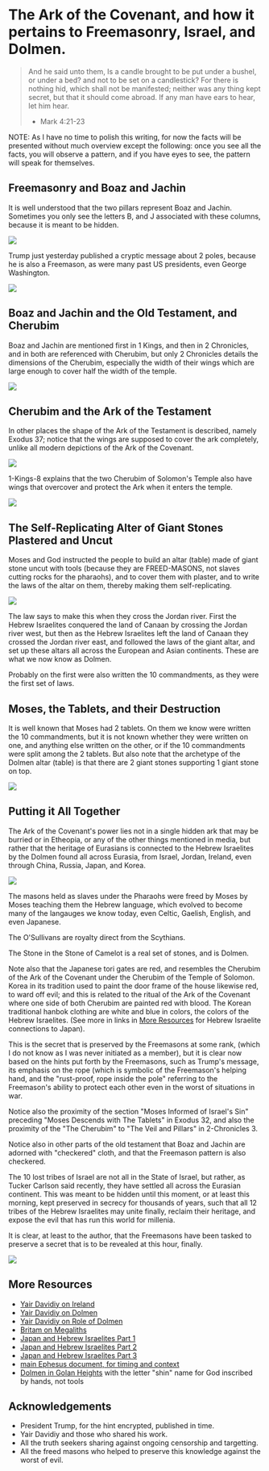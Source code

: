 # The Ark of the Covenant, and how it pertains to Freemasonry, Israel, and Dolmen.

> And he said unto them, Is a candle brought to be put under a bushel, or under
> a bed? and not to be set on a candlestick? For there is nothing hid, which
> shall not be manifested; neither was any thing kept secret, but that it
> should come abroad. If any man have ears to hear, let him hear.
> - Mark 4:21-23

NOTE: As I have no time to polish this writing, for now the facts will be
presented without much overview except the following: once you see all the
facts, you will observe a pattern, and if you have eyes to see, the pattern
will speak for themselves.

## Freemasonry and Boaz and Jachin

It is well understood that the two pillars represent Boaz and Jachin. Sometimes
you only see the letters B, and J associated with these columns, because it is
meant to be hidden.

<img src="./images/freemasonry-boaz-and-jachin.gif"/>

Trump just yesterday published a cryptic message about 2 poles, because he is
also a Freemason, as were many past US presidents, even George Washington.

<img src="./images/trump_jachin_boaz.jpg"/>

## Boaz and Jachin and the Old Testament, and Cherubim

Boaz and Jachin are mentioned first in 1 Kings, and then in 2 Chronicles, and
in both are referenced with Cherubim, but only 2 Chronicles details the
dimensions of the Cherubim, especially the width of their wings which are large
enough to cover half the width of the temple.

<img src="./images/2-chronicles-3.png"/>

## Cherubim and the Ark of the Testament

In other places the shape of the Ark of the Testament is described, namely
Exodus 37; notice that the wings are supposed to cover the ark completely,
unlike all modern depictions of the Ark of the Covenant.

<img src="./images/exodus-37.png"/>

1-Kings-8 explains that the two Cherubim of Solomon's Temple also have wings
that overcover and protect the Ark when it enters the temple.

<img src="./images/1-kings-8.png"/>


## The Self-Replicating Alter of Giant Stones Plastered and Uncut

Moses and God instructed the people to build an altar (table) made of giant
stone uncut with tools (because they are FREED-MASONS, not slaves cutting rocks
for the pharaohs), and to cover them with plaster, and to write the laws of the
altar on them, thereby making them self-replicating.

<img src="./images/deuteronomy-27.png"/>

The law says to make this when they cross the Jordan river. First the Hebrew
Israelites conquered the land of Canaan by crossing the Jordan river west, but
then as the Hebrew Israelites left the land of Canaan they crossed the Jordan
river east, and followed the laws of the giant altar, and set up these altars
all across the European and Asian continents. These are what we now know as
Dolmen.

Probably on the first were also written the 10 commandments, as they were the 
first set of laws.

## Moses, the Tablets, and their Destruction

It is well known that Moses had 2 tablets. On them we know were written the 10
commandments, but it is not known whether they were written on one, and
anything else written on the other, or if the 10 commandments were split among
the 2 tablets. But also note that the archetype of the Dolmen altar (table) is
that there are 2 giant stones supporting 1 giant stone on top. 

<img src="./images/exodus-32.png"/>

## Putting it All Together

The Ark of the Covenant's power lies not in a single hidden ark that may be
burried or in Etheopia, or any of the other things mentioned in media, but
rather that the heritage of Eurasians is connected to the Hebrew Israelites by
the Dolmen found all across Eurasia, from Israel, Jordan, Ireland, even through
China, Russia, Japan, and Korea.

<img src="./images/dolmen-examples.jpg"/>

The masons held as slaves under the Pharaohs were freed by Moses by Moses
teaching them the Hebrew language, which evolved to become many of the
langauges we know today, even Celtic, Gaelish, English, and even Japanese.

The O'Sullivans are royalty direct from the Scythians.

The Stone in the Stone of Camelot is a real set of stones, and is Dolmen.

Note also that the Japanese tori gates are red, and resembles the Cherubim of
the Ark of the Covenant under the Cherubim of the Temple of Solomon. Korea in
its tradition used to paint the door frame of the house likewise red, to ward
off evil; and this is related to the ritual of the Ark of the Covenant where
one side of both Cherubim are painted red with blood. The Korean traditional
hanbok clothing are white and blue in colors, the colors of the Hebrew
Israelites. (See more in links in [More Resources](#more-resources) for Hebrew
Israelite connections to Japan).

This is the secret that is preserved by the Freemasons at some rank, (which I
do not know as I was never initiated as a member), but it is clear now based on
the hints put forth by the Freemasons, such as Trump's message, its emphasis on
the rope (which is symbolic of the Freemason's helping hand, and the
"rust-proof, rope inside the pole" referring to the Freemason's ability to
protect each other even in the worst of situations in war.

Notice also the proximity of the section "Moses Informed of Israel's Sin"
preceding "Moses Descends with The Tablets" in Exodus 32, and also the
proximity of the "The Cherubim" to "The Veil and Pillars" in 2-Chronicles 3.

Notice also in other parts of the old testament that Boaz and Jachin are
adorned with "checkered" cloth, and that the Freemason pattern is also
checkered.

The 10 lost tribes of Israel are not all in the State of Israel, but rather, as
Tucker Carlson said recently, they have settled all across the Eurasian
continent. This was meant to be hidden until this moment, or at least this
morning, kept preserved in secrecy for thousands of years, such that all 12
tribes of the Hebrew Israelites may unite finally, reclaim their heritage, and
expose the evil that has run this world for millenia.

It is clear, at least to the author, that the Freemasons have been tasked to
preserve a secret that is to be revealed at this hour, finally.

<img src="./images/follow-the-white-rabbit.jpg"/>

## More Resources

 * [Yair Davidiy on Ireland](https://hebrewnations.com/articles/megaliths/ireland.html)
 * [Yair Davidiy on Dolmen](https://hebrewnations.com/articles/bible-codes/codesdolmen.html)
 * [Yair Davidiy on Role of Dolmen](https://hebrewnations.com/articles/biblical-proof/attributes/roledolmen.html)
 * [Britam on Megaliths](https://britam.org/megalithic.html)
 * [Japan and Hebrew Israelites Part 1](https://www.youtube.com/watch?v=yhlkuGwEecY)
 * [Japan and Hebrew Israelites Part 2](https://www.youtube.com/watch?v=hw59ryraJ90)
 * [Japan and Hebrew Israelites Part 3](https://www.youtube.com/watch?v=Pt5oHPNuLh0)
 * [main Ephesus document, for timing and context](./README.md)
 * [Dolmen in Golan Heights](https://www.ancient-origins.net/news-history-archaeology/4000-year-old-mysterious-megalithic-tomb-discovered-golan-007662) with the letter "shin" name for God inscribed by hands, not tools

## Acknowledgements

 * President Trump, for the hint encrypted, published in time.
 * Yair Davidiy and those who shared his work.
 * All the truth seekers sharing against ongoing censorship and targetting.
 * All the freed masons who helped to preserve this knowledge against the worst of evil.
